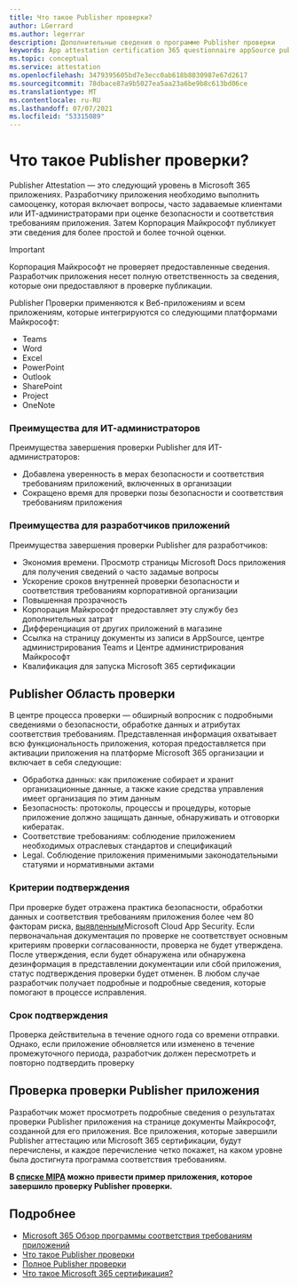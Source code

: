 ```yaml
---
title: Что такое Publisher проверки?
author: LGerrard
ms.author: legerrar
description: Дополнительные сведения о программе Publisher проверки
keywords: App attestation certification 365 questionnaire appSource publisher
ms.topic: conceptual
ms.service: attestation
ms.openlocfilehash: 3479395605bd7e3ecc0ab618b8030987e67d2617
ms.sourcegitcommit: 78dbace87a9b5027ea5aa23a6be9b8c613bd06ce
ms.translationtype: MT
ms.contentlocale: ru-RU
ms.lasthandoff: 07/07/2021
ms.locfileid: "53315089"
---
```

# <a name="what-is-publisher-attestation"></a>Что такое Publisher проверки?

Publisher Attestation — это следующий уровень в Microsoft 365 приложениях. Разработчику приложения необходимо выполнить самооценку, которая включает вопросы, часто задаваемые клиентами или ИТ-администраторами при оценке безопасности и соответствия требованиям приложения. Затем Корпорация Майкрософт публикует эти сведения для более простой и более точной оценки.

> [!IMPORTANT]
> Корпорация Майкрософт не проверяет предоставленные сведения. Разработчик приложения несет полную ответственность за сведения, которые они предоставляют в проверке публикации. 

Publisher Проверки применяются к Веб-приложениям и всем приложениям, которые интегрируются со следующими платформами Майкрософт:
- Teams
- Word
- Excel
- PowerPoint 
- Outlook
- SharePoint
- Project
- OneNote

### <a name="benefits-for-it-admins"></a>Преимущества для ИТ-администраторов
Преимущества завершения проверки Publisher для ИТ-администраторов:
-   Добавлена уверенность в мерах безопасности и соответствия требованиям приложений, включенных в организации
-   Сокращено время для проверки позы безопасности и соответствия требованиям приложения

### <a name="benefits-for-app-developers"></a>Преимущества для разработчиков приложений 
Преимущества завершения проверки Publisher для разработчиков: 
-   Экономия времени. Просмотр страницы Microsoft Docs приложения для получения сведений о часто задамые вопросы
-   Ускорение сроков внутренней проверки безопасности и соответствия требованиям корпоративной организации
-   Повышенная прозрачность
- Корпорация Майкрософт предоставляет эту службу без дополнительных затрат
-   Дифференциация от других приложений в магазине
-   Ссылка на страницу документы из записи в AppSource, центре администрирования Teams и Центре администрирования Майкрософт
-   Квалификация для запуска Microsoft 365 сертификации


## <a name="publisher-attestation-scope"></a>Publisher Область проверки

В центре процесса проверки — обширный вопросник с подробными сведениями о безопасности, обработке данных и атрибутах соответствия требованиям. Представленная информация охватывает всю функциональность приложения, которая предоставляется при активации приложения на платформе Microsoft 365 организации и включает в себя следующие:

- Обработка данных: как приложение собирает и хранит организационные данные, а также какие средства управления имеет организация по этим данным
- Безопасность: протоколы, процессы и процедуры, которые приложение должно защищать данные, обнаруживать и отговорки кибератак.
- Соответствие требованиям: соблюдение приложением необходимых отраслевых стандартов и спецификаций
- Legal. Соблюдение приложения применимыми законодательными статуями и нормативными актами

### <a name="confirmation-criteria"></a>Критерии подтверждения

При проверке будет отражена практика безопасности, обработки данных и соответствия требованиям приложения более чем 80 факторам риска, [выявленным](https://www.microsoft.com/microsoft-365/enterprise-mobility-security/cloud-app-security)Microsoft Cloud App Security. Если первоначальная документация по проверке не соответствует основным критериям проверки согласованности, проверка не будет утверждена. После утверждения, если будет обнаружена или обнаружена дезинформация в представлении документации или сбой приложения, статус подтверждения проверки будет отменен. В любом случае разработчик получает подробные и подробные сведения, которые помогают в процессе исправления.

### <a name="confirmation-time-frame"></a>Срок подтверждения

Проверка действительна в течение одного года со времени отправки. Однако, если приложение обновляется или изменено в течение промежуточного периода, разработчик должен пересмотреть и повторно подтвердить проверку

## <a name="reviewing-an-apps-publisher-attestation"></a>Проверка проверки Publisher приложения

Разработчик может просмотреть подробные сведения о результатах проверки Publisher приложения на странице документы Майкрософт, созданной для его приложения. Все приложения, которые завершили Publisher аттестацию или Microsoft 365 сертификации, будут перечислены, и каждое перечисление четко покажет, на каком уровне была достигнута программа соответствия требованиям.

**В [списке MIPA](https://docs.microsoft.com/microsoft-365-app-certification/teams/iglobe-mipa-your-personal-assistant?pivots=mcas) можно привести пример приложения, которое завершило проверку Publisher проверки.** 

## <a name="learn-more"></a>Подробнее

* [Microsoft 365 Обзор программы соответствия требованиям приложений](~/overview.md)
* [Что такое Publisher проверки](https://docs.microsoft.com/azure/active-directory/develop/publisher-verification-overview)
* [Полное Publisher проверки](~/docs/attestation.md)  
* [Что такое Microsoft 365 сертификация?](~/docs/enterprise-app-certification-guide.md)
